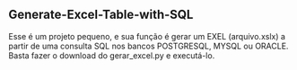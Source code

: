 ## Generate-Excel-Table-with-SQL
Esse é um projeto pequeno, e sua função é gerar um EXEL (arquivo.xslx) a partir de uma consulta SQL nos bancos POSTGRESQL, MYSQL ou ORACLE. Basta fazer o download do gerar_excel.py e executá-lo. 
